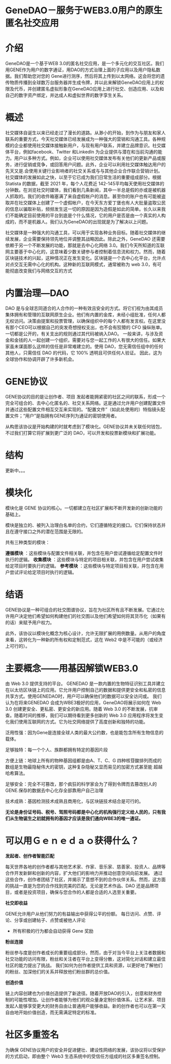 # GeneDAO－服务于WEB3.0用户的原生匿名社交应用

# 介绍

GeneDAO是一个基于WEB 3.0的匿名社交应用，是一个多元化的交互社区。我们用GENE作为用户的数字通证，用DAO的方式治理上面的子应用以及用户隐私数据。我们帮助您对您的 Gene进行测序，然后将其上传到以太网络。这会将您的遗传物质传播到全球数万台服务器并生成令牌，并以此来解锁GeneDAO应用上的权限及代币，并创建匿名虚拟形象在GeneDAO应用上进行社交、创造应用、以及和自己的数字资产绑定，并达成人和虚拟世界的数字孪生关系。


# 概述
社交媒体自诞生以来已经走过了漫长的道路。从渺小的开始，到作为与朋友和家人联系的重要方式，今天社交媒体已经发展成为一种强大的营销和沟通工具。各种规模的企业都使用社交媒体接触新用户，与现有用户联系，并建立品牌意识。社交媒体平台，例如facebook、Twitter 和LinkedIn 为企业提供与潜在和当前沟通的能力。用户以多种方式。例如，企业可以使用社交媒体发布有关他们的更新产品或服务，进行促销或竞争，或回答用户问题。此外，企业可以利用社交媒体触达用户的先天又是.会使用关键行业影响者的社交关系或与与其他企业合作联合营销计划。社交媒体的发展如此之快，以至于它已成为我们日常生活的重要组成部分。根据 Statista 的数据，截至 2021 年，每个人花费近 142-145平均每天使用社交媒体的分钟数。在浏览社交时媒体，我们看到几条新闻，其中一半总是假的亦或是被机器人抓取的。我们的收件箱塞满了来自虚假帐户的消息。甚至你的账户也有可能被盗取并在社交媒体上创建了一个虚假帐户，在今天东方爱丁堡也有人大批量盗取公民的信息以骗取补贴，频频发生这一切的原因是因为造假是如此的简单。长久以来我们不能确定目前使用的平台到底是个什么情况，它的用户是否是由一个真实的人构成的，而不是机器人。我们认为GeneDAO的出现就是为了解决以上问题。

社交媒体是一种强大的沟通工具，可以用于实现各种业务目标。随着社交媒体的继续发展，企业需要保持领先地位并调整其战略因此。除此之外，GeneDAO 还需要依赖于另一个不断发展的功能，那就是去中心化网络 3.0。我们今天所知道的互联网主要基于中心化的，这意味着少数关键参与者控制着信息流和权力。然而，随着区块链技术的兴起，这种情况正在发生变化。区块链是一个去中心化平台，允许点对点交互无需中心化的机构。这种新的互联网模式，通常被称为 web 3.0，有可能彻底改变我们与网络交互的方式

# 内置治理—DAO
DAO 是与全球志同道合的人合作的一种有效且安全的方式。将它们视为由其成员集体拥有和管理的互联网原生企业。他们有内置的金库，未经小组批准，任何人都无权访问。决策由提案和投票管理，以确保组织中的每个人都有发言权。在这里没有那个CEO可以根据自己的突发奇想授权支出，也不会有狡猾的 CFO 操纵账单。一切都是公开的，有关支出的规则通过其代码被纳入DAO。
一般来讲，与涉及资金和金钱的人一起创建一个组织，需要对与您一起工作的人有很大的信任。如果大家虽未谋面那么这样的信任是非常难建立的。使用 DAO，您无需信任组中的任何其他人，只需信任 DAO 的代码，它 100% 透明且可供任何人验证。
因此，这为全球协作和协调开辟了许多新机会。

# GENE协议
GENE协议的目的是让创作者、项目
发起者能拥紧密的社区之间的联系，形成一个完全可组合的、去中心化匿名的、社交关系网络。这是通过允许用户创建配置文件并通过这些配置文件相互交互来实现的。“配置文件”（如此处使用的）特指镜头配置文件；“用户”是指拥有GENE序列为通证的密钥使用者。

从构思该协议是开始构建的时就考虑到了模块化。GENE协议并未关联任何钱包，不过我们打算它将扩展到更广泛的 DAO，可以开发和投票新模块和扩展功能。


# 结构
更新中。。。
# 模块化

模块化是 GENE 协议的核心。一切都建立在社区扩展和不断开发新的创新功能的基础上。

模块是独立的、被列入治理白名单的合约，它们遵循特定的接口。它们保持状态并且在遵守接口之外的潜在范围是无限的。

共有三种类型的模块：

**遵循模块**
：这些模块与配置文件相关联，并包含在用户尝试遵循给定配置文件时执行的逻辑。
**收集模块**
：这些模块与特定的项目相关联，并包含在用户尝试收集给定项目时要执行的逻辑。
**参考模块**
：这些模块与特定项目相关联，并包含在用户尝试评论给定项目时执行的逻辑。


# 结语
GENE协议是一种可组合的社交图谱协议，旨在为社区所有且不断发展。它通过允许用户决定他们希望如何构建他们的社交图以及他们希望如何将其货币化（如果有的话）来赋予用户权力。

此外，该协议以模块化概念为核心设计，允许无限扩展的用例数量。从用户的角度来看，这转化为一种新的所有权和定制范式，这在 Web2 中是不可能的（或经济上可行的）。

# 主要概念——用基因解锁WEB3.0

由 Web 3.0 提供支持的平台。 GENEDAO 是一款内置的生物特征识别工具并建立在以太坊区块链上的应用。它允许用户控制自己的数据和提供更安全和私密的信息共享方式。使用GENEDAO时，用户可以确保他们的数据可以安全访问或。 我们认为在将来GENEDAO 会成为WBE3极好的应用，GeneDAO将展示如何在 Web 3.0 创建更安全、更私密、更安全的新应用。随着 Web 3.0 的不断发展，抗审查。随着时间的推移，我们可以期待看到更多创新的 Web 3.0 应用程序将发生变化我们使用互联网的方式。它为社交网络提供了高度创新和独特的功能。

泛用性强：因为Gene是连接全球人类的最大公约数，也是能包含所有生物信息的载体。

足够独特：每一个个人、族群都拥有特定的基因片段

方便上链：地球上所有的物种基因组都是由A、T、C、G 四种核苷酸排列而成的数组是生物最隐秘伟大的密钥，这种复杂隐秘又显而易见的加密方式甚至能 超越哈希算法。

足够安全：完全不可篡改，那个疯狂的科学家会为了得到令牌而去篡改别人的GENE.保存的数据去中心化存全部靠用户自己治理

技术成熟：基因检测技术成熟且商用化，与区块链技术结合是可行的。

**无论是身份证号码、税号、驾照号码都是中心化的机构强行定义给人民的，只有我们从生物诞生之初就拥有的基因才应该是我们通向WBE3的唯一通证。**


# 可以用Ｇｅｎｅｄａｏ获得什么？

**发起者、创作者智能匹配**

每天世界各地的创作者都与其他艺术家、作家、音乐家、慈善家、投资人、品牌等合作开发新鲜和创新的内容，扩大他们的影响力并推动创意空间向前发展。
通过这些合作，创作者团结了社区，并揭示了意想不到的合作伙伴关系。然而，这方面的挑战一直是为您的合作找到完美的匹配。无论是艺术作品、DAO 还是品牌项目，或者是投资项目，确保与您合作的人都是合适的人选至关重要。

**社交即收益**

GENE允许用户从他们努力的有益输出中获得公平的份额。
每日访问、点赞、评论、分享或创建帖子、点赞或被他人评论
- 所有积极的行为都会自动获得 Gene 奖励

**粉丝连接**

粉丝参与度是创作者成长的重要组成部分。然而，由于对当今平台上关注者数据和社交功能的访问有限，粉丝和关注者在平台上变得分散，这对简化对话和建立最佳社区的能力提出了挑战。
我们如何为创作者提供工具和资源，以更好地了解他们的粉丝、加深他们的关系并释放他们粉丝群的总价值。

**创造价值**

链上内容创建也为价值创造提供了新途径。随着开放DAO的引入，创意和财务控制的可能性增加。让创作者能够为他们的观众量身定制价值体系，让艺术家、项目发起人能够享受更大的财务自由让普通用户能够收益。新的创作者也可以在第一天自由地开始价值创造，而无需满足特定的标准。


# 社区多重签名

为确保 GENE协议用户的安全并促进健壮、建设性网络的发展，该协议将以受保护的方式启动，即由整个 Web3 生态系统中的受信任方组成的社区多重签名控制。
